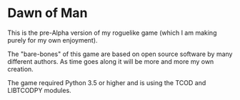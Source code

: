 # Dawn of Man

This is the pre-Alpha version of my roguelike game (which I am making purely for my own enjoyment).

The "bare-bones" of this game are based on open source software by many different authors.  As time goes along it will be more and more my own creation.

The game required Python 3.5 or higher and is using the TCOD and LIBTCODPY modules.
